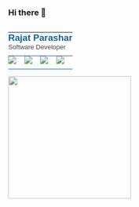 ### Hi there 👋





<div>
   
<table align="left" style="border-spacing:0px;border-collapse:collapse;color:rgb(68,68,68);font-family:&quot;Open Sans&quot;,sans-serif;font-size:14px;/*! width:350px; */" cellspacing="0" cellpadding="0">
   <tbody style="vertical-align:top">
      <tr>
         <td colspan="4" style="font-family:Verdana,sans-serif;padding:0px 0px 10px;border-bottom:1px solid rgb(16,101,150);vertical-align:top" valign="top"><font color="#106596"><span style="font-size:18.6667px"><b>Rajat Parashar</b></span></font><br><span style="font-size:10pt"><span>Software Developer</span></span></td>
      </tr>
      <tr>
                     <td style="font-family:Verdana,sans-serif;padding:0px 0px 10px;border-bottom:1px solid rgb(16,101,150);vertical-align:top" valign="top"><a href="https://github.com/parasharrajat" style="font-family:Arial,sans-serif;background-color:transparent;font-size:12px;color:rgb(51,122,183)" target="_blank"><img src="https://parasharrajat.github.io/resume/g23.png"></a></td>
                     <td style="font-family:Verdana,sans-serif;padding:0px 0px 10px;border-bottom:1px solid rgb(16,101,150);vertical-align:top" valign="top"><a href="https://www.linkedin.com/in/rajatparashar47" target="_blank"><img src="https://codetwocdn.azureedge.net/images/mail-signatures/generator/compact-logo/ln.png"></a></td>
                     <td style="font-family:Verdana,sans-serif;padding:0px 0px 10px;border-bottom:1px solid rgb(16,101,150);vertical-align:top" valign="top"><a href="https://twitter.com/_rajat_parashar" target="_blank"><img src="https://codetwocdn.azureedge.net/images/mail-signatures/generator/compact-logo/tt.png"></a></td>
                     <td style="font-family:Verdana,sans-serif;padding:0px 0px 10px;border-bottom:1px solid rgb(16,101,150);vertical-align:top" valign="top"><a href="https://www.facebook.com/rajat47hitman" target="_blank"><img src="https://codetwocdn.azureedge.net/images/mail-signatures/generator/compact-logo/fb.png"></a></td>
      </tr>
   </tbody>
</table>
<img align="left" height="250" src="https://media.giphy.com/media/p4NLw3I4U0idi/giphy.gif" >
</div>


<!--
**parasharrajat/parasharrajat** is a ✨ _special_ ✨ repository because its `README.md` (this file) appears on your GitHub profile.
Here are some ideas to get you started:

- 🔭 I’m currently working on ...
- 🌱 I’m currently learning ...
- 👯 I’m looking to collaborate on ...
- 🤔 I’m looking for help with ...
- 💬 Ask me about ...
- 📫 How to reach me: ...
- 😄 Pronouns: ...
- ⚡ Fun fact: ...
-->
